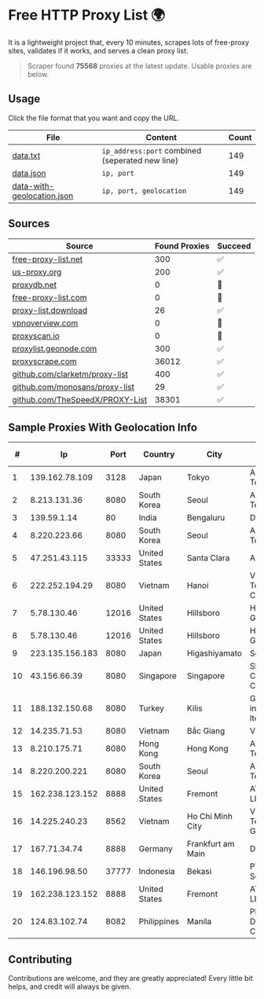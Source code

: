 
# Free HTTP Proxy List 🌍

It is a lightweight project that, every 10 minutes, scrapes lots of free-proxy sites, validates if it works, and serves a clean proxy list.


> Scraper found **75568** proxies at the latest update. Usable proxies are below.

## Usage

Click the file format that you want and copy the URL.


|File|Content|Count|
|----|-------|-----|
|[data.txt](https://raw.githubusercontent.com/themiralay/Proxy-List-World/master/data.txt)|`ip_address:port` combined (seperated new line)|149|
|[data.json](https://raw.githubusercontent.com/themiralay/Proxy-List-World/master/data.json)|`ip, port`|149|
|[data-with-geolocation.json](https://raw.githubusercontent.com/themiralay/Proxy-List-World/master/data-with-geolocation.json)|`ip, port, geolocation`|149|

## Sources

|Source|Found Proxies|Succeed|
|------|-------------|-------|
|[free-proxy-list.net](https://free-proxy-list.net)|300|✅|
|[us-proxy.org](https://www.us-proxy.org)|200|✅|
|[proxydb.net](http://proxydb.net)|0|🚫|
|[free-proxy-list.com](https://free-proxy-list.com/?page=&port=&type%5B%5D=http&type%5B%5D=https&up_time=0&search=Search)|0|🚫|
|[proxy-list.download](https://www.proxy-list.download/HTTP)|26|✅|
|[vpnoverview.com](https://vpnoverview.com/privacy/anonymous-browsing/free-proxy-servers)|0|🚫|
|[proxyscan.io](https://www.proxyscan.io)|0|🚫|
|[proxylist.geonode.com](https://proxylist.geonode.com/api/proxy-list?limit=300&page=1&sort_by=lastChecked&sort_type=desc&protocols=http,https)|300|✅|
|[proxyscrape.com](https://api.proxyscrape.com/v2/?request=displayproxies&protocol=http&timeout=10000&country=all&ssl=all&anonymity=all)|36012|✅|
|[github.com/clarketm/proxy-list](https://raw.githubusercontent.com/clarketm/proxy-list/master/proxy-list-raw.txt)|400|✅|
|[github.com/monosans/proxy-list](https://raw.githubusercontent.com/monosans/proxy-list/main/proxies/http.txt)|29|✅|
|[github.com/TheSpeedX/PROXY-List](https://raw.githubusercontent.com/TheSpeedX/PROXY-List/master/http.txt)|38301|✅|


## Sample Proxies With Geolocation Info

|#|Ip|Port|Country|City|Internet Service Provider|
|-|--|----|-------|----|-------------------------|
|1|139.162.78.109|3128|Japan|Tokyo|Akamai Technologies, Inc.|
|2|8.213.131.36|8080|South Korea|Seoul|Alibaba (US) Technology Co., Ltd.|
|3|139.59.1.14|80|India|Bengaluru|DIGITALOCEAN|
|4|8.220.223.66|8080|South Korea|Seoul|Alibaba (US) Technology Co., Ltd.|
|5|47.251.43.115|33333|United States|Santa Clara|Alibaba Cloud LLC|
|6|222.252.194.29|8080|Vietnam|Hanoi|VietNam Post and Telecom Corporation|
|7|5.78.130.46|12016|United States|Hillsboro|Hetzner Online GmbH|
|8|5.78.130.46|12016|United States|Hillsboro|Hetzner Online GmbH|
|9|223.135.156.183|8080|Japan|Higashiyamato|So-net Corporation|
|10|43.156.66.39|8080|Singapore|Singapore|Shenzhen Tencent Computer Systems Company Limited|
|11|188.132.150.68|8080|Turkey|Kilis|Guneydogu Telekom int.bil. ve ilt. hiz. tic. ltd. sti.|
|12|14.235.71.53|8080|Vietnam|Bắc Giang|VNPT|
|13|8.210.175.71|8080|Hong Kong|Hong Kong|Alibaba (US) Technology Co., Ltd.|
|14|8.220.200.221|8080|South Korea|Seoul|Alibaba (US) Technology Co., Ltd.|
|15|162.238.123.152|8888|United States|Fremont|AT&T Enterprises, LLC|
|16|14.225.240.23|8562|Vietnam|Ho Chi Minh City|Vietnam Posts and Telecommunications Group|
|17|167.71.34.74|8888|Germany|Frankfurt am Main|DigitalOcean, LLC|
|18|146.196.98.50|37777|Indonesia|Bekasi|PT Maxindo Mitra Solusi|
|19|162.238.123.152|8888|United States|Fremont|AT&T Enterprises, LLC|
|20|124.83.102.74|8082|Philippines|Manila|Philippine Long Distance Telephone Co.|



## Contributing

Contributions are welcome, and they are greatly appreciated! Every
little bit helps, and credit will always be given.

